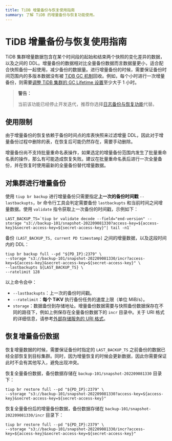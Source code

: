 ```yaml
---
title: TiDB 增量备份与恢复使用指南
summary: 了解 TiDB 的增量备份与恢复功能使用。
---
```


# TiDB 增量备份与恢复使用指南

TiDB 集群增量数据包含在某个时间段的起始和结束两个快照的变化差异的数据，以及之间的 DDL。增量备份的数据相对比全量备份数据而言数据量更小，适合配合快照备份一起使用，减少备份的数据量。进行增量备份的时候，需要保证备份时间范围内的多版本数据没有被 [TiDB GC 机制](/garbage-collection-overview.md)回收。例如，每个小时进行一次增量备份，则需要[调整 TiDB 集群的 GC Lifetime 设置](/system-variables.md#tidb_gc_life_time-从-v50-版本开始引入)至少大于 1 小时。

> **警告：**
>
> 当前该功能已经停止开发迭代，推荐你选择[日志备份与恢复功能](/br/br-pitr-guide.md)代替。

## 使用限制

由于增量备份的恢复依赖于备份时间点的库表快照来过滤增量 DDL，因此对于增量备份过程中删除的表，在恢复后可能仍然存在，需要手动删除。

增量备份尚不支持批量重命名表操作，如果选定的增量备份范围内发生了批量重命名表的操作，那么有可能造成恢复失败。建议在批量重命名表后进行一次全量备份，并在恢复时使用最新的全量备份替代增量数据。

## 对集群进行增量备份

使用 `tiup br backup` 进行增量备份只需要指定**上一次的备份时间戳** `--lastbackupts`，br 命令行工具会判定需要备份 `lastbackupts` 和当前时间之间增量数据。使用 `validate` 指令获取上一次备份的时间戳，示例如下：

```shell
LAST_BACKUP_TS=`tiup br validate decode --field="end-version" --storage "s3://backup-101/snapshot-202209081330?access-key=${access-key}&secret-access-key=${secret-access-key}"| tail -n1`
```

备份 `(LAST_BACKUP_TS, current PD timestamp]` 之间的增量数据，以及这段时间内的 DDL：

```shell
tiup br backup full --pd "${PD_IP}:2379" \
--storage "s3://backup-101/snapshot-202209081330/incr?access-key=${access-key}&secret-access-key=${secret-access-key}" \
--lastbackupts ${LAST_BACKUP_TS} \
--ratelimit 128
```

以上命令会中：

- `--lastbackupts`：上一次的备份时间戳。
- `--ratelimit`：**每个 TiKV** 执行备份任务的速度上限（单位 MiB/s）。
- `storage`：数据备份到存储地址。增量备份数据需要与快照备份数据保存在不同的路径下，例如上例保存在全量备份数据下的 `incr` 目录中。关于 URI 格式的详细信息，请参考[外部存储服务的 URI 格式](/external-storage-uri.md)。

## 恢复增量备份数据

恢复增量数据的时候，需要保证备份时指定的 `LAST_BACKUP_TS` 之前备份的数据已经全部恢复到目标集群。同时，因为增量恢复的时候会更新数据，因此你需要保证此时不会有其他写入，避免出现冲突。

恢复全量备份数据，备份数据存储在 `backup-101/snapshot-202209081330` 目录下：

```shell
tiup br restore full --pd "${PD_IP}:2379" \
--storage "s3://backup-101/snapshot-202209081330?access-key=${access-key}&secret-access-key=${secret-access-key}"
```

恢复全量备份后的增量备份数据，备份数据存储在 `backup-101/snapshot-202209081330/incr` 目录下：

```shell
tiup br restore full --pd "${PD_IP}:2379" \
--storage "s3://backup-101/snapshot-202209081330/incr?access-key=${access-key}&secret-access-key=${secret-access-key}"
```
